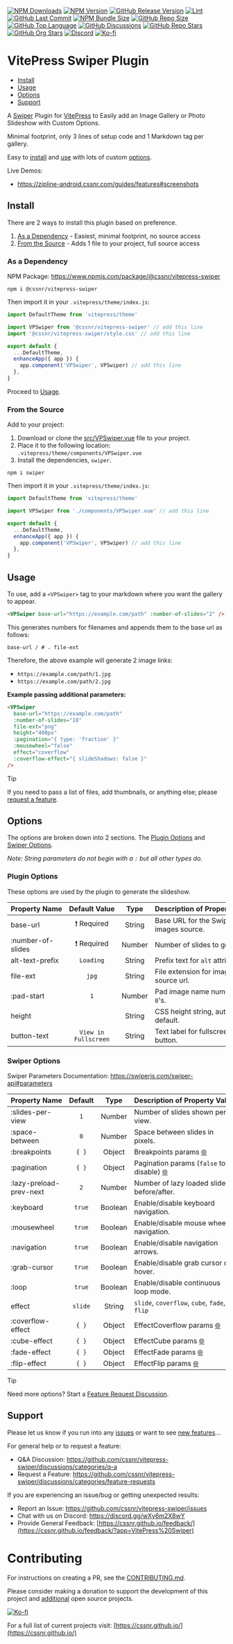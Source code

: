 [![NPM Downloads](https://img.shields.io/npm/dw/%40cssnr%2Fvitepress-swiper?logo=npm)](https://www.npmjs.com/package/@cssnr/vitepress-swiper)
[![NPM Version](https://img.shields.io/npm/v/%40cssnr%2Fvitepress-swiper?logo=npm)](https://www.npmjs.com/package/@cssnr/vitepress-swiper)
[![GitHub Release Version](https://img.shields.io/github/v/release/cssnr/vitepress-swiper?logo=github)](https://github.com/cssnr/vitepress-swiper/releases/latest)
[![Lint](https://img.shields.io/github/actions/workflow/status/cssnr/vitepress-swiper/lint.yaml?logo=cachet&label=lint)](https://github.com/cssnr/vitepress-swiper/actions/workflows/lint.yaml)
[![GitHub Last Commit](https://img.shields.io/github/last-commit/cssnr/vitepress-swiper?logo=github)](https://github.com/cssnr/vitepress-swiper/pulse)
[![NPM Bundle Size](https://img.shields.io/bundlephobia/min/%40cssnr%2Fvitepress-swiper?logo=npm)](https://bundlephobia.com/package/@cssnr/vitepress-swiper)
[![GitHub Repo Size](https://img.shields.io/github/repo-size/cssnr/vitepress-swiper?logo=bookstack&logoColor=white&label=repo%20size)](https://github.com/cssnr/vitepress-swiper)
[![GitHub Top Language](https://img.shields.io/github/languages/top/cssnr/vitepress-swiper?logo=htmx&logoColor=white)](https://github.com/cssnr/vitepress-swiper)
[![GitHub Discussions](https://img.shields.io/github/discussions/cssnr/vitepress-swiper?logo=github)](https://github.com/cssnr/vitepress-swiper/discussions)
[![GitHub Repo Stars](https://img.shields.io/github/stars/cssnr/vitepress-swiper?style=flat&logo=github)](https://github.com/cssnr/vitepress-swiper/stargazers)
[![GitHub Org Stars](https://img.shields.io/github/stars/cssnr?style=flat&logo=github&label=org%20stars)](https://cssnr.github.io/)
[![Discord](https://img.shields.io/discord/899171661457293343?logo=discord&logoColor=white&label=discord&color=7289da)](https://discord.gg/wXy6m2X8wY)
[![Ko-fi](https://img.shields.io/badge/Ko--fi-72a5f2?logo=kofi&label=support)](https://ko-fi.com/cssnr)

# VitePress Swiper Plugin

- [Install](#Install)
- [Usage](#Usage)
- [Options](#Options)
- [Support](#Support)

A [Swiper](https://swiperjs.com/) Plugin for [VitePress](https://vitepress.dev/) to Easily add an Image Gallery or Photo Slideshow with Custom Options.

Minimal footprint, only 3 lines of setup code and 1 Markdown tag per gallery.

Easy to [install](#Install) and [use](#Usage) with lots of custom [options](#Options).

Live Demos:

- https://zipline-android.cssnr.com/guides/features#screenshots

## Install

There are 2 ways to install this plugin based on preference.

1. [As a Dependency](#as-a-dependency) - Easiest, minimal footprint, no source access
2. [From the Source](#from-the-source) - Adds 1 file to your project, full source access

### As a Dependency

NPM Package: https://www.npmjs.com/package/@cssnr/vitepress-swiper

```shell
npm i @cssnr/vitepress-swiper
```

Then import it in your `.vitepress/theme/index.js`:

```javascript
import DefaultTheme from 'vitepress/theme'

import VPSwiper from '@cssnr/vitepress-swiper' // add this line
import '@cssnr/vitepress-swiper/style.css' // add this line

export default {
  ...DefaultTheme,
  enhanceApp({ app }) {
    app.component('VPSwiper', VPSwiper) // add this line
  },
}
```

Proceed to [Usage](#Usage).

### From the Source

Add to your project:

1. Download or clone the [src/VPSwiper.vue](src/VPSwiper.vue) file to your project.
2. Place it to the following location: `.vitepress/theme/components/VPSwiper.vue`
3. Install the dependencies, `swiper`.

```shell
npm i swiper
```

Then import it in your `.vitepress/theme/index.js`:

```javascript
import DefaultTheme from 'vitepress/theme'

import VPSwiper from './components/VPSwiper.vue' // add this line

export default {
  ...DefaultTheme,
  enhanceApp({ app }) {
    app.component('VPSwiper', VPSwiper) // add this line
  },
}
```

## Usage

To use, add a `<VPSwiper>` tag to your markdown where you want the gallery to appear.

```html
<VPSwiper base-url="https://example.com/path" :number-of-slides="2" />
```

This generates numbers for filenames and appends them to the base url as follows:

```text
base-url / # . file-ext
```

Therefore, the above example will generate 2 image links:

- `https://example.com/path/1.jpg`
- `https://example.com/path/2.jpg`

**Example passing additional parameters:**

```html
<VPSwiper
  base-url="https://example.com/path"
  :number-of-slides="18"
  file-ext="png"
  height="400px"
  :pagination="{ type: 'fraction' }"
  :mousewheel="false"
  effect="coverflow"
  :coverflow-effect="{ slideShadows: false }"
/>
```

> [!TIP]  
> If you need to pass a list of files, add thumbnails, or anything else; please
> [request a feature](https://github.com/cssnr/vitepress-swiper/discussions/categories/feature-requests).

## Options

The options are broken down into 2 sections.
The [Plugin Options](#plugin-options) and [Swiper Options](#swiper-options).

_Note: String parameters do not begin with a `:` but all other types do._

### Plugin Options

These options are used by the plugin to generate the slideshow.

| Property&nbsp;Name |  Default&nbsp;Value  |  Type  | Description&nbsp;of&nbsp;Property&nbsp;Value |
| :----------------- | :------------------: | :----: | :------------------------------------------- |
| base-url           |     ❗ Required      | String | Base URL for the Swiper images source.       |
| :number-of-slides  |     ❗ Required      | Number | Number of slides to generate.                |
| alt-text-prefix    |      `Loading`       | String | Prefix text for `alt` attributes.            |
| file-ext           |        `jpg`         | String | File extension for image source url.         |
| :pad-start         |         `1`          | Number | Pad image name numbers with `0`'s.           |
| height             |         ` `          | String | CSS height string, auto by default.          |
| button-text        | `View in Fullscreen` | String | Text label for fullscreen button.            |

### Swiper Options

Swiper Parameters Documentation: https://swiperjs.com/swiper-api#parameters

| Property&nbsp;Name      | Default |  Type   | Description&nbsp;of&nbsp;Property&nbsp;Value                                                       |
| :---------------------- | :-----: | :-----: | :------------------------------------------------------------------------------------------------- |
| :slides-per-view        |   `1`   | Number  | Number of slides shown per view.                                                                   |
| :space-between          |   `0`   | Number  | Space between slides in pixels.                                                                    |
| :breakpoints            |  `{ }`  | Object  | Breakpoints params [🌐](https://swiperjs.com/swiper-api#param-breakpoints)                         |
| :pagination             |  `{ }`  | Object  | Pagination params (`false` to disable) [🌐](https://swiperjs.com/swiper-api#pagination-parameters) |
| :lazy-preload-prev-next |   `2`   | Number  | Number of lazy loaded slides before/after.                                                         |
| :keyboard               | `true`  | Boolean | Enable/disable keyboard navigation.                                                                |
| :mousewheel             | `true`  | Boolean | Enable/disable mouse wheel navigation.                                                             |
| :navigation             | `true`  | Boolean | Enable/disable navigation arrows.                                                                  |
| :grab-cursor            | `true`  | Boolean | Enable/disable grab cursor on hover.                                                               |
| :loop                   | `true`  | Boolean | Enable/disable continuous loop mode.                                                               |
| effect                  | `slide` | String  | `slide`, `coverflow`, `cube`, `fade`, `flip`                                                       |
| :coverflow-effect       |  `{ }`  | Object  | EffectCoverflow params [🌐](https://swiperjs.com/swiper-api#coverflow-effect-parameters)           |
| :cube-effect            |  `{ }`  | Object  | EffectCube params [🌐](https://swiperjs.com/swiper-api#cube-effect-parameters)                     |
| :fade-effect            |  `{ }`  | Object  | EffectFade params [🌐](https://swiperjs.com/swiper-api#fade-effect-parameters)                     |
| :flip-effect            |  `{ }`  | Object  | EffectFlip params [🌐](https://swiperjs.com/swiper-api#flip-effect-parameters)                     |

> [!TIP]  
> Need more options? Start a [Feature Request Discussion](https://github.com/cssnr/vitepress-swiper/discussions/categories/feature-requests).

## Support

Please let us know if you run into any [issues](https://github.com/cssnr/vitepress-swiper/issues)
or want to see [new features](https://github.com/cssnr/vitepress-swiper/discussions/categories/feature-requests)...

For general help or to request a feature:

- Q&A Discussion: https://github.com/cssnr/vitepress-swiper/discussions/categories/q-a
- Request a Feature: https://github.com/cssnr/vitepress-swiper/discussions/categories/feature-requests

If you are experiencing an issue/bug or getting unexpected results:

- Report an Issue: https://github.com/cssnr/vitepress-swiper/issues
- Chat with us on Discord: https://discord.gg/wXy6m2X8wY
- Provide General Feedback: [https://cssnr.github.io/feedback/](https://cssnr.github.io/feedback/?app=VitePress%20Swiper)

# Contributing

For instructions on creating a PR, see the [CONTRIBUTING.md](https://github.com/cssnr/.github/blob/master/.github/CONTRIBUTING.md).

Please consider making a donation to support the development of this project
and [additional](https://cssnr.com/) open source projects.

[![Ko-fi](https://ko-fi.com/img/githubbutton_sm.svg)](https://ko-fi.com/cssnr)

For a full list of current projects visit: [https://cssnr.github.io/](https://cssnr.github.io/)
